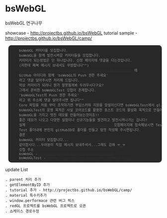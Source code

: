 bsWebGL
=======

bsWebGL 연구나무 

showcase - http://projectbs.github.io/bsWebGL
tutorial sample - http://projectbs.github.io/bsWebGL/camp/

<pre style="clear:both; background:#111;color:#888;margin-top:10px;padding:8px; margin-left:10px;opacity:0.9;font-size:11px;border-radius:10px;box-shadow:inset 0 1px 0 #333">
    bsWebGL 커미터를 모집합니다.
    bsWebGL을 함께 발전시켜갈 커미터들을 모집합니다.
    커미터가 되는방법은 단 하나입니다. 신청 페이지에 댓글을 다는것입니다.
    (저한데 페북 메시지 보내셔도 무방합니다^^)
    <a href="https://www.facebook.com/photo.php?fbid=828142343867893" target="_blank">https://www.facebook.com/photo.php?fbid=828142343867893</a> 에
    GitHub 아이디와 함께 'bsWebGL의 Push 권한 주세요'
    라고 댓글 달아주시면 처리해 드립니다.
    막상 커미터가 되려니 뭔가 잘못될까봐 두려우시다구요?
    그래서 준비한 bsWebGLTest 깃헙이 존재합니다.
    'bsWebGLTest의 Push 권한 주세요'
    라고 위 주소에 댓글 달아주시면 됩니다^^
    Core 파일을 처음 부터 조작하기엔 부담스러워 지원을 망설이신다면 bsWebGLTest에서 gl.js를 복사해놓고 충분히 익숙해 지신이후 Core참여 해주시면 되겠습니다.
    bsWebGLTest의 운영 목적은 사실 코어코드를 활용한 호스트 코드의 활성화 목적으로 만들어진 깃헙입니다.
    bsWebGL을 가지고 멋진 데모를 만들어보는것이죠!!
    좋은 데모가 나오고 다양한 실험이나 신규기능들을 발견하고 발전시켜나가는 겁니다!
    실제  <a href="https://github.com/projectbs/bsWebGLTest" target="_blank">https://github.com/projectbs/bsWebGLTest</a> 깃헙페이지에 접속해보시면 Test라는 폴더가 있습니다.
    Test 폴더내에 본인의 gitHubID로 폴더를 만들고 맘껏 작성해 주시면됩니다.
    결론
    bsWebGL 커미터 모집합니다...
    같이합시다...두어분이 직접 메시지 보내주셔서...그래도 감쏴 ㅠ_ㅠ
    깃헙 주소
    bsWebGL - <a href="https://github.com/projectbs/bsWebGL" target="_blank">https://github.com/projectbs/bsWebGL</a>
    bsWebGLTest - <a href="https://github.com/projectbs/bsWebGLTest" target="_blank">https://github.com/projectbs/bsWebGLTest</a>
</pre>

update List

    . parent 처리 추가
    . getElementByID 추가
    . tutorial 추가 - http://projectbs.github.io/bsWebGL/camp/
    . material 특수키추가
    . window.performace 관련 버그 픽스
	. redGL 프로젝트를 bsWebGL 프로젝트로 오픈
	. 쇼케이스 경로수정
